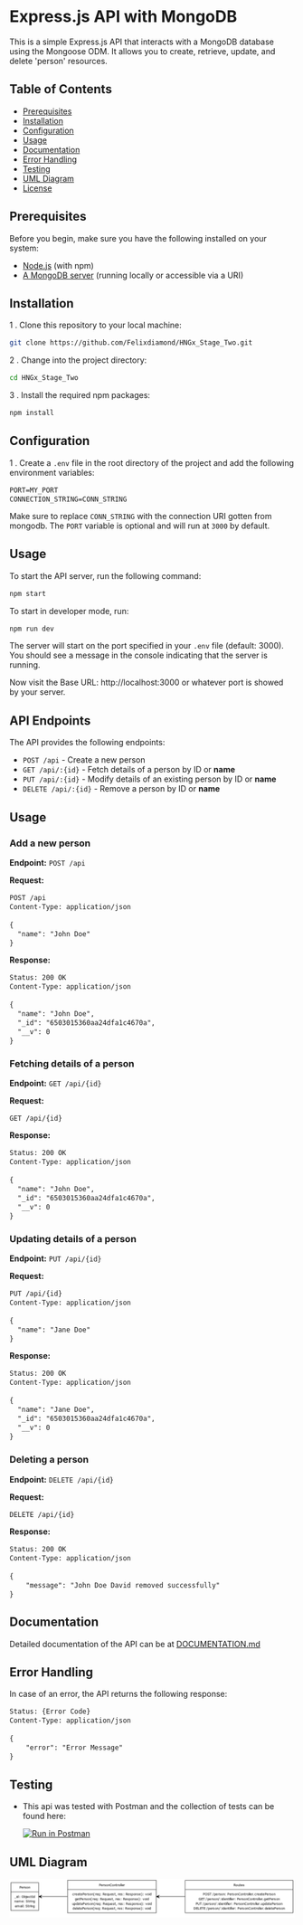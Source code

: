 ﻿# Express.js API with MongoDB

This is a simple Express.js API that interacts with a MongoDB database using the Mongoose ODM. It allows you to create, retrieve, update, and delete 'person' resources.

## Table of Contents
- [Prerequisites](#prerequisites)
- [Installation](#installation)
- [Configuration](#configuration)
- [Usage](#usage)
- [Documentation](#documentation)
- [Error Handling](#error-handling)
- [Testing](#testing)
- [UML Diagram](#uml-diagram)
- [License](#license)

## Prerequisites

Before you begin, make sure you have the following installed on your system:

- [Node.js](https://nodejs.org/) (with npm)
- [A MongoDB server](https://www.mongodb.com/) (running locally or accessible via a URI)

## Installation

1 . Clone this repository to your local machine:

   ```bash
   git clone https://github.com/Felixdiamond/HNGx_Stage_Two.git
   ```

2 . Change into the project directory:

   ```bash
   cd HNGx_Stage_Two
   ```

3 . Install the required npm packages:

   ```bash
   npm install
   ```

## Configuration

1 . Create a `.env` file in the root directory of the project and add the following environment variables:

   ```env
   PORT=MY_PORT
   CONNECTION_STRING=CONN_STRING
   ```

   Make sure to replace `CONN_STRING` with the connection URI gotten from mongodb. The `PORT` variable is optional and will run at `3000` by default.

## Usage

To start the API server, run the following command:

```bash
npm start
```

To start in developer mode, run:

```bash
npm run dev
```

The server will start on the port specified in your `.env` file (default: 3000). You should see a message in the console indicating that the server is running.


Now visit the Base URL: http://localhost:3000 or whatever port is showed by your server.


## API Endpoints

The API provides the following endpoints:

- `POST /api` - Create a new person
- `GET /api/:{id}` - Fetch details of a person by ID or **name**
- `PUT /api/:{id}` - Modify details of an existing person by ID or **name**
- `DELETE /api/:{id}` - Remove a person by ID or **name**


## Usage

### Add a new person

**Endpoint:** `POST /api`

**Request:**

```http
POST /api
Content-Type: application/json

{
  "name": "John Doe"
}
```

**Response:**

```http
Status: 200 OK
Content-Type: application/json

{
  "name": "John Doe",
  "_id": "6503015360aa24dfa1c4670a",
  "__v": 0
}
```

### Fetching details of a person

**Endpoint:** `GET /api/{id}`

**Request:**

```http
GET /api/{id}
```

**Response:**

```http
Status: 200 OK
Content-Type: application/json

{
  "name": "John Doe",
  "_id": "6503015360aa24dfa1c4670a",
  "__v": 0
}
```

### Updating details of a person

**Endpoint:** `PUT /api/{id}`

**Request:**

```http
PUT /api/{id}
Content-Type: application/json

{
  "name": "Jane Doe"
}
```

**Response:**

```http
Status: 200 OK
Content-Type: application/json

{
  "name": "Jane Doe",
  "_id": "6503015360aa24dfa1c4670a",
  "__v": 0
}
```

### Deleting a person

**Endpoint:** `DELETE /api/{id}`

**Request:**

```http
DELETE /api/{id}
```

**Response:**

```http
Status: 200 OK
Content-Type: application/json

{
    "message": "John Doe David removed successfully"
}
```

## Documentation

Detailed documentation of the API can be at [DOCUMENTATION.md](DOCUMENTATION.md)

## Error Handling

In case of an error, the API returns the following response:

```http
Status: {Error Code}
Content-Type: application/json

{
    "error": "Error Message"
}
```

## Testing
- This api was tested with Postman and the collection of tests can be found here:

    [![Run in Postman](https://run.pstmn.io/button.svg)](https://god.gw.postman.com/run-collection/27281373-704cd9f0-8cf5-49cc-9f85-f3e4acb17e45?action=collection%2Ffork&source=rip_markdown&collection-url=entityId%3D27281373-704cd9f0-8cf5-49cc-9f85-f3e4acb17e45%26entityType%3Dcollection%26workspaceId%3Dfab1b95b-6d58-4b2e-ad4b-d0c0aad72f83)

## UML Diagram
![UML Diagram](static/uml-diagram.png)


